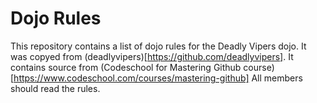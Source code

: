 Dojo Rules
==========

This repository contains a list of dojo rules for the Deadly Vipers dojo.
It was copyed from (deadlyvipers)[https://github.com/deadlyvipers].
It contains source from (Codeschool for Mastering Github course)[https://www.codeschool.com/courses/mastering-github]
All members should read the rules.

